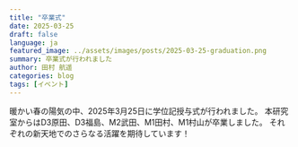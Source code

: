 ```yaml
---
title: "卒業式"
date: 2025-03-25
draft: false
language: ja
featured_image: ../assets/images/posts/2025-03-25-graduation.png
summary: 卒業式が行われました
author: 田村 航遥
categories: blog
tags: [イベント]
---
```



暖かい春の陽気の中、2025年3月25日に学位記授与式が行われました。
本研究室からはD3原田、D3福島、M2武田、M1田村、M1村山が卒業しました。
それぞれの新天地でのさらなる活躍を期待しています！
